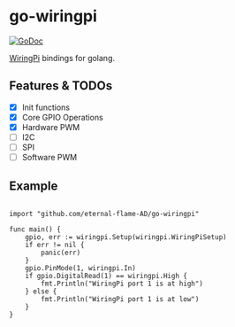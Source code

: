 # go-wiringpi

[![GoDoc](https://godoc.org/github.com/eternal-flame-AD/go-wiringpi?status.svg)](https://godoc.org/github.com/eternal-flame-AD/go-wiringpi)

[WiringPi](http://wiringpi.com/) bindings for golang.

## Features & TODOs

- [X] Init functions
- [X] Core GPIO Operations
- [X] Hardware PWM
- [ ] I2C
- [ ] SPI
- [ ] Software PWM

## Example

```golang

import "github.com/eternal-flame-AD/go-wiringpi"

func main() {
    gpio, err := wiringpi.Setup(wiringpi.WiringPiSetup)
    if err != nil {
        panic(err)
    }
    gpio.PinMode(1, wiringpi.In)
    if gpio.DigitalRead(1) == wiringpi.High {
        fmt.Println("WiringPi port 1 is at high")
    } else {
        fmt.Println("WiringPi port 1 is at low")
    }
}

```